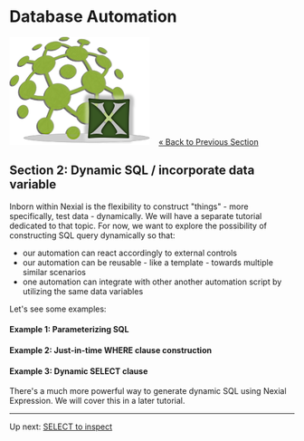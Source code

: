 # Database Automation

![logo](image/logo-x.png) &nbsp;&nbsp;&nbsp;[« Back to Previous Section](Database-Automation.md)

## Section 2: Dynamic SQL / incorporate data variable

Inborn within Nexial is the flexibility to construct "things" - more specifically, test data - 
dynamically.  We will have a separate tutorial dedicated to that topic.  For now, we want to
explore the possibility of constructing SQL query dynamically so that:
- our automation can react accordingly to external controls
- our automation can be reusable - like a template - towards multiple similar scenarios
- one automation can integrate with other another automation script by utilizing the same
data variables

Let's see some examples:

#### Example 1: Parameterizing SQL

#### Example 2: Just-in-time WHERE clause construction

#### Example 3: Dynamic SELECT clause 

There's a much more powerful way to generate dynamic SQL using Nexial Expression.  We will cover 
this in a later tutorial.

---

Up next: [SELECT to inspect](Database-Automation-selectinspect.md)

